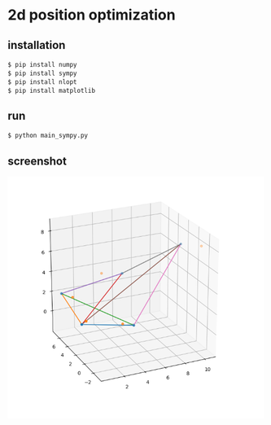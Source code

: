 # 2d position optimization
## installation
```sh
$ pip install numpy
$ pip install sympy 
$ pip install nlopt
$ pip install matplotlib
```

## run 
```sh
$ python main_sympy.py
```

## screenshot
![sampleimage](./sample.png)